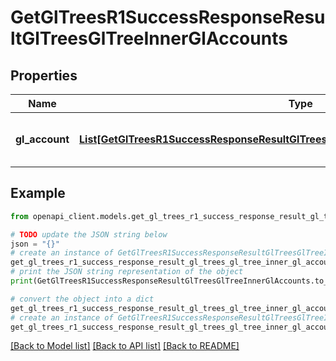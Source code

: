# GetGlTreesR1SuccessResponseResultGlTreesGlTreeInnerGlAccounts


## Properties

Name | Type | Description | Notes
------------ | ------------- | ------------- | -------------
**gl_account** | [**List[GetGlTreesR1SuccessResponseResultGlTreesGlTreeInnerGlAccountsGlAccountInner]**](GetGlTreesR1SuccessResponseResultGlTreesGlTreeInnerGlAccountsGlAccountInner.md) | A list of GL accounts within the GL tree. | 

## Example

```python
from openapi_client.models.get_gl_trees_r1_success_response_result_gl_trees_gl_tree_inner_gl_accounts import GetGlTreesR1SuccessResponseResultGlTreesGlTreeInnerGlAccounts

# TODO update the JSON string below
json = "{}"
# create an instance of GetGlTreesR1SuccessResponseResultGlTreesGlTreeInnerGlAccounts from a JSON string
get_gl_trees_r1_success_response_result_gl_trees_gl_tree_inner_gl_accounts_instance = GetGlTreesR1SuccessResponseResultGlTreesGlTreeInnerGlAccounts.from_json(json)
# print the JSON string representation of the object
print(GetGlTreesR1SuccessResponseResultGlTreesGlTreeInnerGlAccounts.to_json())

# convert the object into a dict
get_gl_trees_r1_success_response_result_gl_trees_gl_tree_inner_gl_accounts_dict = get_gl_trees_r1_success_response_result_gl_trees_gl_tree_inner_gl_accounts_instance.to_dict()
# create an instance of GetGlTreesR1SuccessResponseResultGlTreesGlTreeInnerGlAccounts from a dict
get_gl_trees_r1_success_response_result_gl_trees_gl_tree_inner_gl_accounts_from_dict = GetGlTreesR1SuccessResponseResultGlTreesGlTreeInnerGlAccounts.from_dict(get_gl_trees_r1_success_response_result_gl_trees_gl_tree_inner_gl_accounts_dict)
```
[[Back to Model list]](../README.md#documentation-for-models) [[Back to API list]](../README.md#documentation-for-api-endpoints) [[Back to README]](../README.md)


